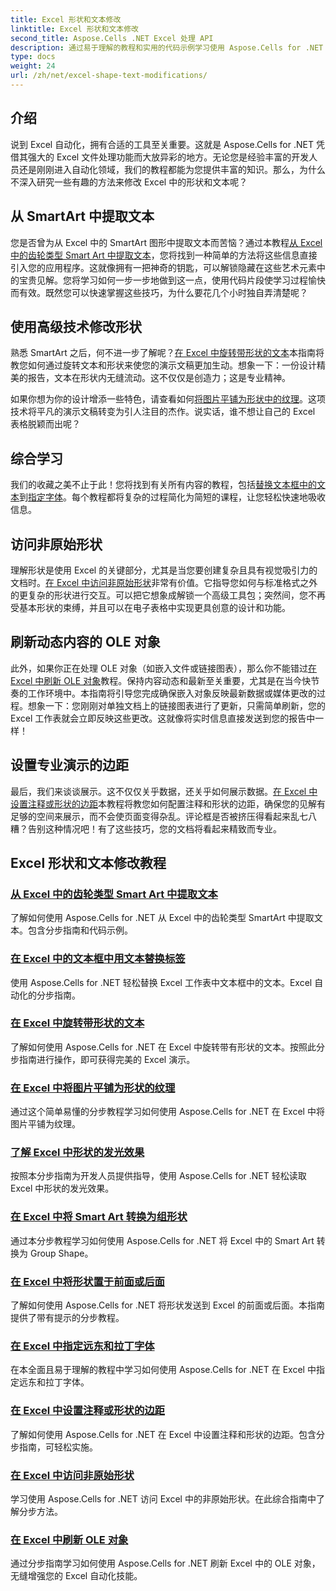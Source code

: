 ```yaml
---
title: Excel 形状和文本修改
linktitle: Excel 形状和文本修改
second_title: Aspose.Cells .NET Excel 处理 API
description: 通过易于理解的教程和实用的代码示例学习使用 Aspose.Cells for .NET 操作 Excel 形状和文本。
type: docs
weight: 24
url: /zh/net/excel-shape-text-modifications/
---
```

## 介绍

说到 Excel 自动化，拥有合适的工具至关重要。这就是 Aspose.Cells for .NET 凭借其强大的 Excel 文件处理功能而大放异彩的地方。无论您是经验丰富的开发人员还是刚刚进入自动化领域，我们的教程都能为您提供丰富的知识。那么，为什么不深入研究一些有趣的方法来修改 Excel 中的形状和文本呢？ 

## 从 SmartArt 中提取文本

您是否曾为从 Excel 中的 SmartArt 图形中提取文本而苦恼？通过本教程[从 Excel 中的齿轮类型 Smart Art 中提取文本](./extract-text-gear-smart-art-excel/)，您将找到一种简单的方法将这些信息直接引入您的应用程序。这就像拥有一把神奇的钥匙，可以解锁隐藏在这些艺术元素中的宝贵见解。您将学习如何一步一步地做到这一点，使用代码片段使学习过程愉快而有效。既然您可以快速掌握这些技巧，为什么要花几个小时独自弄清楚呢？ 

## 使用高级技术修改形状

熟悉 SmartArt 之后，何不进一步了解呢？[在 Excel 中旋转带形状的文本](./rotate-text-shape-excel/)本指南将教您如何通过旋转文本和形状来使您的演示文稿更加生动。想象一下：一份设计精美的报告，文本在形状内无缝流动。这不仅仅是创造力；这是专业精神。

如果你想为你的设计增添一些特色，请查看如何[将图片平铺为形状中的纹理](./tile-picture-texture-shape-excel/)。这项技术将平凡的演示文稿转变为引人注目的杰作。说实话，谁不想让自己的 Excel 表格脱颖而出呢？

## 综合学习

我们的收藏之美不止于此！您将找到有关所有内容的教程，包括[替换文本框中的文本](./replace-tag-text-textbox-excel/)到[指定字体](./specify-far-east-latin-font-excel/)。每个教程都将复杂的过程简化为简短的课程，让您轻松快速地吸收信息。

## 访问非原始形状

理解形状是使用 Excel 的关键部分，尤其是当您要创建复杂且具有视觉吸引力的文档时。[在 Excel 中访问非原始形状](./access-non-primitive-shape-excel/)非常有价值。它指导您如何与标准格式之外的更复杂的形状进行交互。可以把它想象成解锁一个高级工具包；突然间，您不再受基本形状的束缚，并且可以在电子表格中实现更具创意的设计和功能。

## 刷新动态内容的 OLE 对象

此外，如果你正在处理 OLE 对象（如嵌入文件或链接图表），那么你不能错过[在 Excel 中刷新 OLE 对象](./refresh-ole-object-excel/)教程。保持内容动态和最新至关重要，尤其是在当今快节奏的工作环境中。本指南将引导您完成确保嵌入对象反映最新数据或媒体更改的过程。想象一下：您刚刚对单独文档上的链接图表进行了更新，只需简单刷新，您的 Excel 工作表就会立即反映这些更改。这就像将实时信息直接发送到您的报告中一样！

## 设置专业演示的边距

最后，我们来谈谈展示。这不仅仅关乎数据，还关乎如何展示数据。[在 Excel 中设置注释或形状的边距](./set-margins-comment-shape-excel/)本教程将教您如何配置注释和形状的边距，确保您的见解有足够的空间来展示，而不会使页面变得杂乱。评论框是否被挤压得看起来乱七八糟？告别这种情况吧！有了这些技巧，您的文档将看起来精致而专业。

## Excel 形状和文本修改教程
### [从 Excel 中的齿轮类型 Smart Art 中提取文本](./extract-text-gear-smart-art-excel/)
了解如何使用 Aspose.Cells for .NET 从 Excel 中的齿轮类型 SmartArt 中提取文本。包含分步指南和代码示例。
### [在 Excel 中的文本框中用文本替换标签](./replace-tag-text-textbox-excel/)
使用 Aspose.Cells for .NET 轻松替换 Excel 工作表中文本框中的文本。Excel 自动化的分步指南。
### [在 Excel 中旋转带形状的文本](./rotate-text-shape-excel/)
了解如何使用 Aspose.Cells for .NET 在 Excel 中旋转带有形状的文本。按照此分步指南进行操作，即可获得完美的 Excel 演示。
### [在 Excel 中将图片平铺为形状的纹理](./tile-picture-texture-shape-excel/)
通过这个简单易懂的分步教程学习如何使用 Aspose.Cells for .NET 在 Excel 中将图片平铺为纹理。
### [了解 Excel 中形状的发光效果](./read-glow-effect-shape-excel/)
按照本分步指南为开发人员提供指导，使用 Aspose.Cells for .NET 轻松读取 Excel 中形状的发光效果。
### [在 Excel 中将 Smart Art 转换为组形状](./convert-smart-art-group-shape-excel/)
通过本分步教程学习如何使用 Aspose.Cells for .NET 将 Excel 中的 Smart Art 转换为 Group Shape。
### [在 Excel 中将形状置于前面或后面](./send-shape-front-back-excel/)
了解如何使用 Aspose.Cells for .NET 将形状发送到 Excel 的前面或后面。本指南提供了带有提示的分步教程。
### [在 Excel 中指定远东和拉丁字体](./specify-far-east-latin-font-excel/)
在本全面且易于理解的教程中学习如何使用 Aspose.Cells for .NET 在 Excel 中指定远东和拉丁字体。
### [在 Excel 中设置注释或形状的边距](./set-margins-comment-shape-excel/)
了解如何使用 Aspose.Cells for .NET 在 Excel 中设置注释和形状的边距。包含分步指南，可轻松实施。
### [在 Excel 中访问非原始形状](./access-non-primitive-shape-excel/)
学习使用 Aspose.Cells for .NET 访问 Excel 中的非原始形状。在此综合指南中了解分步方法。
### [在 Excel 中刷新 OLE 对象](./refresh-ole-object-excel/)
通过分步指南学习如何使用 Aspose.Cells for .NET 刷新 Excel 中的 OLE 对象，无缝增强您的 Excel 自动化技能。